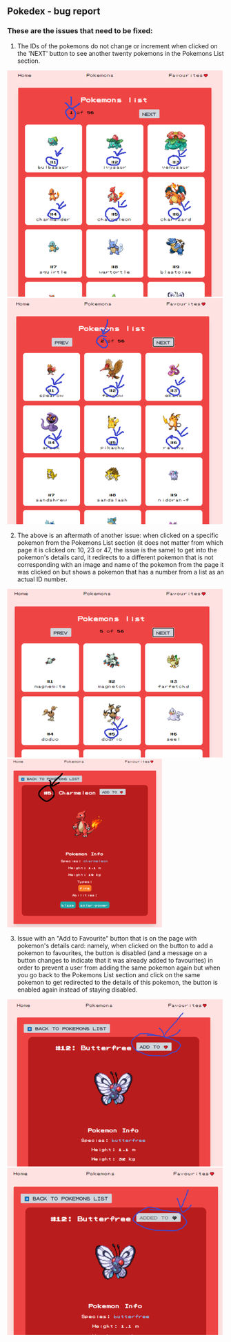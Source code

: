 ## Pokedex - bug report

### These are the issues that need to be fixed:

1. The IDs of the pokemons do not change or increment when clicked on the 'NEXT' button to see another twenty pokemons in the Pokemons List section.

![](./screenshots/pokedex-1.PNG) 
![](./screenshots/pokedex-2.PNG)

2. The above is an aftermath of another issue: when clicked on a specific pokemon from the Pokemons List section (it does not matter from which page it is clicked on: 10, 23 or 47, the issue is the same) to get into the pokemon's details card, it redirects to a different pokemon that is not corresponding with an image and name of the pokemon from the page it was clicked on but shows a pokemon that has a number from a list as an actual ID number.

![](./screenshots/pokedex-3.PNG) 
![](./screenshots/pokemon-details.PNG)

3. Issue with an "Add to Favourite" button that is on the page with pokemon's details card: namely, when clicked on the button to add a pokemon to favourites, the button is disabled (and a message on a button changes to indicate that it was already added to favourites) in order to prevent a user from adding the same pokemon again but when you go back to the Pokemons List section and click on the same pokemon to get redirected to the details of this pokemon, the button is enabled again instead of staying disabled.

![](./screenshots/fav-button-1.PNG) 
![](./screenshots/fav-button-2.PNG)

